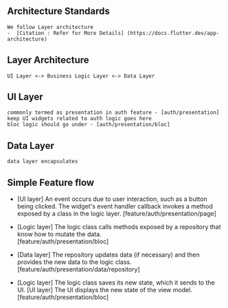 ## Architecture Standards

    We follow Layer architecture
    -  [Citation : Refer for More Details] (https://docs.flutter.dev/app-architecture)

## Layer Architecture

    UI Layer <-> Business Logic Layer <-> Data Layer

## UI Layer

    commonly termed as presentation in auth feature - [auth/presentation]
    keep UI widgets related to auth logic goes here
    bloc logic should go under - [auth/presentation/bloc]

## Data Layer

    data layer encapsulates

## Simple Feature flow

- [UI layer] An event occurs due to user interaction, such as a button being clicked. The widget's event handler callback invokes a method exposed by a class in the logic layer.
  [feature/auth/presentation/page]

- [Logic layer] The logic class calls methods exposed by a repository that know how to mutate the data.  
   [feature/auth/presentation/bloc]

- [Data layer] The repository updates data (if necessary) and then provides the new data to the logic class.
  [feature/auth/presentation/data/repository]

- [Logic layer] The logic class saves its new state, which it sends to the UI.
  [UI layer] The UI displays the new state of the view model.
  [feature/auth/presentation/bloc]
